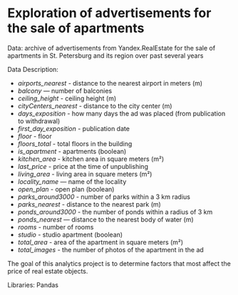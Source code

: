 # Exploration of advertisements for the sale of apartments

Data: archive of advertisements from Yandex.RealEstate for the sale of apartments in St. Petersburg and its region over past several years

Data Description:
* *airports_nearest* - distance to the nearest airport in meters (m)
* *balcony* — number of balconies
* *ceiling_height* - ceiling height (m)
* *cityCenters_nearest* - distance to the city center (m)
* *days_exposition* - how many days the ad was placed (from publication to withdrawal)
* *first_day_exposition* - publication date
* *floor* - floor
* *floors_total* - total floors in the building
* *is_apartment* - apartments (boolean)
* *kitchen_area* - kitchen area in square meters (m²)
* *last_price* - price at the time of unpublishing
* *living_area* - living area in square meters (m²)
* *locality_name* — name of the locality
* *open_plan* - open plan (boolean)
* *parks_around3000* - number of parks within a 3 km radius
* *parks_nearest* - distance to the nearest park (m)
* *ponds_around3000* - the number of ponds within a radius of 3 km
* *ponds_nearest* — distance to the nearest body of water (m)
* *rooms* - number of rooms
* *studio* - studio apartment (boolean)
* *total_area* - area of the apartment in square meters (m²)
* *total_images* - the number of photos of the apartment in the ad

The goal of this analytics project is to determine factors that most affect the price of real estate objects. 

Libraries: Pandas
